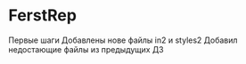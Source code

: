 # FerstRep
Первые шаги
Добавлены нове файлы in2 и styles2
Добавил недостающие файлы из предыдущих ДЗ
